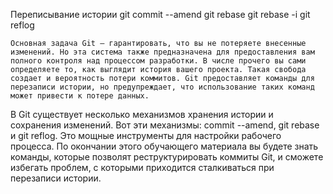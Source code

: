 Переписывание истории
git commit --amend
git rebase
git rebase -i
git reflog

```
Основная задача Git — гарантировать, что вы не потеряете внесенные изменений. Но эта система также предназначена для предоставления вам полного контроля над процессом разработки. В числе прочего вы сами определяете то, как выглядит история вашего проекта. Такая свобода создает и вероятность потери коммитов. Git предоставляет команды для перезаписи истории, но предупреждает, что использование таких команд может привести к потере данных.
```

В Git существует несколько механизмов хранения истории и сохранения изменений. Вот эти механизмы: commit --amend, git rebase и git reflog. Это мощные инструменты для настройки рабочего процесса. По окончании этого обучающего материала вы будете знать команды, которые позволят реструктурировать коммиты Git, и сможете избегать проблем, с которыми приходится сталкиваться при перезаписи истории.